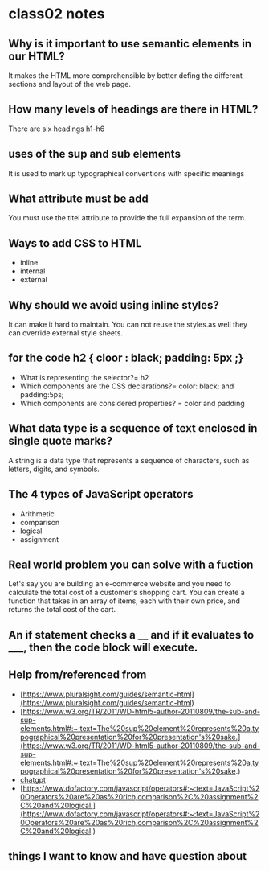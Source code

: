 #  class02 notes 

## Why is it important to use semantic elements in our HTML? 

It makes the HTML more comprehensible by better defing the different sections and layout of the web page.

## How many levels of headings are there in HTML?

There are six headings h1-h6

## uses of the sup and sub elements 

It is used to mark up typographical conventions with specific meanings  

## What attribute must be add 

You must use the titel attribute to provide the full expansion of the term.

## Ways to add CSS to HTML

* inline 
* internal
* external

## Why should we avoid using inline styles?

It can make it hard to maintain. You can not reuse the styles.as well they can override external style sheets. 

## for the code h2 { cloor : black; padding: 5px ;}

* What is representing the selector?= h2
* Which components are the CSS declarations?= color: black; and padding:5ps;
* Which components are considered properties? = color and padding 

## What data type is a sequence of text enclosed in single quote marks? 
 A string is a data type that represents a sequence of characters, such as letters, digits, and symbols.

## The 4 types of JavaScript operators

* Arithmetic 
* comparison
* logical 
* assignment 

## Real world problem you can solve with a fuction 

Let's say you are building an e-commerce website and you need to calculate the total cost of a customer's shopping cart. You can create a function that takes in an array of items, each with their own price, and returns the total cost of the cart.

## An if statement checks a __ and if it evaluates to ___, then the code block will execute.

##

##

##







## Help from/referenced from 
* [https://www.pluralsight.com/guides/semantic-html](https://www.pluralsight.com/guides/semantic-html)
* [https://www.w3.org/TR/2011/WD-html5-author-20110809/the-sub-and-sup-elements.html#:~:text=The%20sup%20element%20represents%20a,typographical%20presentation%20for%20presentation's%20sake.](https://www.w3.org/TR/2011/WD-html5-author-20110809/the-sub-and-sup-elements.html#:~:text=The%20sup%20element%20represents%20a,typographical%20presentation%20for%20presentation's%20sake.) 
* [chatgpt](https://chat.openai.com/?model=text-davinci-002-render-sha)
* [https://www.dofactory.com/javascript/operators#:~:text=JavaScript%20Operators%20are%20as%20rich,comparison%2C%20assignment%2C%20and%20logical.](https://www.dofactory.com/javascript/operators#:~:text=JavaScript%20Operators%20are%20as%20rich,comparison%2C%20assignment%2C%20and%20logical.)
## things I want to know and have question about 